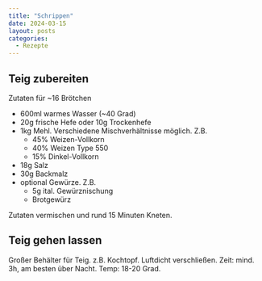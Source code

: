 ```yaml
---
title: "Schrippen"
date: 2024-03-15
layout: posts
categories:
  - Rezepte
---
```


## Teig zubereiten

Zutaten für ~16 Brötchen

- 600ml warmes Wasser (~40 Grad)
- 20g frische Hefe oder 10g Trockenhefe
- 1kg Mehl. Verschiedene Mischverhältnisse möglich. Z.B. 
  - 45% Weizen-Vollkorn
  - 40% Weizen Type 550
  - 15% Dinkel-Vollkorn
- 18g Salz
- 30g Backmalz
- optional Gewürze. Z.B.
  - 5g ital. Gewürznischung
  - Brotgewürz

Zutaten vermischen und rund 15 Minuten Kneten. 

## Teig gehen lassen

Großer Behälter für Teig. 
z.B. Kochtopf. 
Luftdicht verschließen. 
Zeit: mind. 3h, am besten über Nacht. 
Temp: 18-20 Grad. 